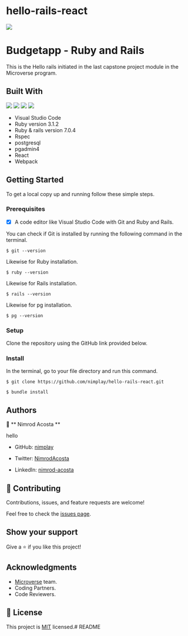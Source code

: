 # hello-rails-react
![](https://img.shields.io/badge/Microverse-blueviolet)
# Budgetapp - Ruby and Rails
 This is the Hello rails initiated in the last capstone project module in the Microverse program.
## Built With
![](https://img.shields.io/badge/-Ruby-red)
![](https://img.shields.io/badge/-Rails-red)
![](https://img.shields.io/badge/-VSCode-blue)
![](https://img.shields.io/badge/-Rspec-red)
- Visual Studio Code
- Ruby version 3.1.2
- Ruby & rails version 7.0.4
- Rspec
- postgresql
- pgadmin4
- React
- Webpack

## Getting Started

To get a local copy up and running follow these simple steps.

### Prerequisites

- [x] A code editor like Visual Studio Code with Git and Ruby and Rails.

You can check if Git is installed by running the following command in the terminal.
```
$ git --version
```

Likewise for Ruby installation.
```
$ ruby --version
```

Likewise for Rails installation.
```
$ rails --version
```
Likewise for pg installation.
```
$ pg --version
```

### Setup

Clone the repository using the GitHub link provided below.

### Install

In the terminal, go to your file directory and run this command.

```
$ git clone https://github.com/nimplay/hello-rails-react.git
```
```
$ bundle install
```

## Authors

👤 ** Nimrod Acosta **

hello

- GitHub: [nimplay](https://github.com/nimplay)

- Twitter: [NimrodAcosta](https://twitter.com/NimrodAcosta)

- LinkedIn: [nimrod-acosta](https://www.linkedin.com/in/nimrod-acosta-734330169/)


## 🤝 Contributing

Contributions, issues, and feature requests are welcome!

Feel free to check the [issues page](../../issues/).

## Show your support
Give a ⭐️ if you like this project!

## Acknowledgments

- [Microverse](https://github.com/microverseinc) team.
- Coding Partners.
- Code Reviewers.

## 📝 License

This project is [MIT](./LICENSE) licensed.# README

